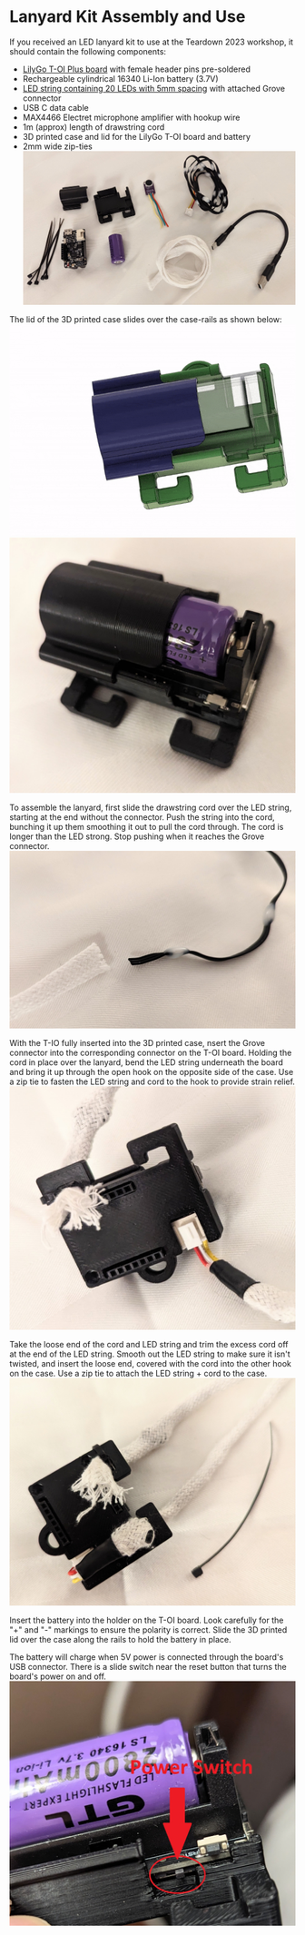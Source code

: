# Lanyard Kit Assembly and Use

If you received an LED lanyard kit to use at the Teardown 2023 workshop, it should contain the following components:
 - [LilyGo T-OI Plus board](https://www.lilygo.cc/products/t-oi-plus?variant=42306652143797) with female header pins pre-soldered
 - Rechargeable cylindrical 16340 Li-Ion battery (3.7V)
 - [LED string containing 20 LEDs with 5mm spacing](https://www.aliexpress.us/item/3256805296356090.html) with attached Grove connector
 - USB C data cable
 - MAX4466 Electret microphone amplifier with hookup wire
 - 1m (approx) length of drawstring cord
 - 3D printed case and lid for the LilyGo T-OI board and battery
 - 2mm wide zip-ties
 ![Parts in the lanyard kit](../images/KitParts.jpg)
 
 The lid of the 3D printed case slides over the case-rails as shown below:
 ![lid sliding on case](../images/LidSliding.gif)
 ![lid fits on case rails](../images/LidPicture.jpg)
 
 To assemble the lanyard, first slide the drawstring cord over the LED string, starting at the end without the connector. Push the string into the cord, bunching it up them smoothing it out to pull the cord through. The cord is longer than the LED strong. Stop pushing when it reaches the Grove connector.
![Insert LED string in cord](../images/LEDStringInCord.jpg)
 
 With the T-IO fully inserted into the 3D printed case, nsert the Grove connector into the corresponding connector on the T-OI board. Holding the cord in place over the lanyard, bend the LED string underneath the board and bring it up through the open hook on the opposite side of the case. Use a zip tie to fasten the LED string and cord to the hook to provide strain relief.
![LED String grove connector attached](../images/LEDStringConnected.jpg)

 Take the loose end of the cord and LED string and trim the excess cord off at the end of the LED string. Smooth out the LED string to make sure it isn't twisted, and insert the loose end, covered with the cord into the other hook on the case. Use a zip tie to attach the LED string + cord to the case.
![Loose end of LED string attaches to hook](../images/LEDStringAttached.jpg)

 Insert the battery into the holder on the T-OI board. Look carefully for the "+" and "-" markings to ensure the polarity is correct. Slide the 3D printed lid over the case along the rails to hold the battery in place.

 The battery will charge when 5V power is connected through the board's USB connector. There is a slide switch near the reset button that turns the board's power on and off.
 ![Power Switch](../images/PowerSwitch.jpg)